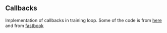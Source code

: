 ## Callbacks

Implementation of callbacks in training loop. Some of the code is from [here](https://medium.com/@edwardeasling/implementing-callbacks-in-fast-ai-1c23de25b6eb) 
and from [fastbook](https://github.com/fastai/fastbook)
